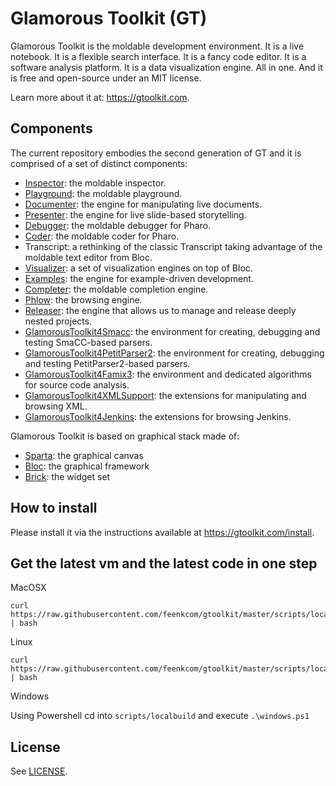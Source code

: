 # Glamorous Toolkit (GT)
Glamorous Toolkit is the moldable development environment. It is a live notebook. It is a flexible search interface. It is a fancy code editor. It is a software analysis platform. It is a data visualization engine. All in one. And it is free and open-source under an MIT license.

Learn more about it at: https://gtoolkit.com. 

## Components

The current repository embodies the second generation of GT and it is comprised of a set of distinct components:
- [Inspector](https://github.com/feenkcom/gtoolkit-inspector): the moldable inspector.
- [Playground](https://github.com/feenkcom/gtoolkit-playground): the moldable playground.
- [Documenter](https://github.com/feenkcom/gtoolkit-documenter): the engine for manipulating live documents.
- [Presenter](https://github.com/feenkcom/gtoolkit-presenter): the engine for live slide-based storytelling.
- [Debugger](https://github.com/feenkcom/gtoolkit-debugger): the moldable debugger for Pharo.
- [Coder](https://github.com/feenkcom/gtoolkit-coder): the moldable coder for Pharo.
- Transcript: a rethinking of the classic Transcript taking advantage of the moldable text editor from Bloc.
- [Visualizer](https://github.com/feenkcom/gtoolkit-visualizer): a set of visualization engines on top of Bloc.
- [Examples](https://github.com/feenkcom/gtoolkit-examples): the engine for example-driven development.
- [Completer](https://github.com/feenkcom/gtoolkit-completer): the moldable completion engine.
- [Phlow](https://github.com/feenkcom/gtoolkit-phlow): the browsing engine.
- [Releaser](https://github.com/feenkcom/gtoolkit-releaser): the engine that allows us to manage and release deeply nested projects.
- [GlamorousToolkit4Smacc](https://github.com/feenkcom/gt4smacc): the environment for creating, debugging and testing SmaCC-based parsers.
- [GlamorousToolkit4PetitParser2](https://github.com/feenkcom/gt4petitparser2): the environment for creating, debugging and testing PetitParser2-based parsers.
- [GlamorousToolkit4Famix3](https://github.com/feenkcom/gt4famix3): the environment and dedicated algorithms for source code analysis.
- [GlamorousToolkit4XMLSupport](https://github.com/feenkcom/gt4xmlsupport): the extensions for manipulating and browsing XML.
- [GlamorousToolkit4Jenkins](https://github.com/feenkcom/gt4jenkins): the extensions for browsing Jenkins.

Glamorous Toolkit is based on graphical stack made of:
- [Sparta](https://github.com/feenkcom/Sparta): the graphical canvas
- [Bloc](https://github.com/feenkcom/Bloc): the graphical framework
- [Brick](https://github.com/feenkcom/Brick): the widget set

## How to install

Please install it via the instructions available at https://gtoolkit.com/install.


## Get the latest vm and the latest code in one step

MacOSX
```
curl https://raw.githubusercontent.com/feenkcom/gtoolkit/master/scripts/localbuild/mac.sh | bash
```
Linux
```
curl https://raw.githubusercontent.com/feenkcom/gtoolkit/master/scripts/localbuild/linux.sh | bash
```
Windows

Using Powershell cd into `scripts/localbuild` and execute `.\windows.ps1`


## License

See [LICENSE](LICENSE).
